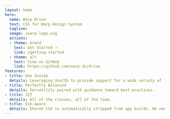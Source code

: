 ```yaml
---
layout: home
hero:
  name: Warp Drive
  text: CSS for Warp Design System
  tagline:
  image: /warp-logo.svg
  actions:
  - theme: brand
    text: Get Started →
    link: /getting-started
  - theme: alt
    text: View on GitHub
    link: https://github.com/warp-ds/drive
features:
- title: Uno Inside
  details: Leveraging UnoCSS to provide support for a wide variety of frameworks and use cases.
- title: Perfectly Balanced
  details: Versatility paired with guidance toward best-practices.
- title: JIT
  details: All of the classes, all of the time.
- title: Eik-aware
  details: Shared CSS is automatically stripped from app builds. No need for purge or additional steps.
---
```

